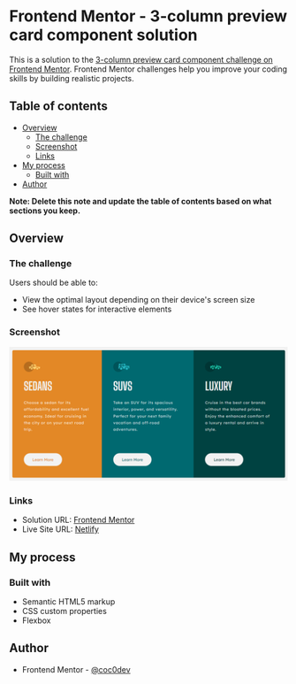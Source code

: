 # Frontend Mentor - 3-column preview card component solution

This is a solution to the [3-column preview card component challenge on Frontend Mentor](https://www.frontendmentor.io/challenges/3column-preview-card-component-pH92eAR2-). Frontend Mentor challenges help you improve your coding skills by building realistic projects. 

## Table of contents

- [Overview](#overview)
  - [The challenge](#the-challenge)
  - [Screenshot](#screenshot)
  - [Links](#links)
- [My process](#my-process)
  - [Built with](#built-with)
- [Author](#author)


**Note: Delete this note and update the table of contents based on what sections you keep.**

## Overview

### The challenge

Users should be able to:

- View the optimal layout depending on their device's screen size
- See hover states for interactive elements

### Screenshot

![](./images/screenshot.png)

### Links

- Solution URL: [Frontend Mentor](https://www.frontendmentor.io/solutions/3columnpreviewcard-html-css-flexbox-03upm_ay9Z)
- Live Site URL: [Netlify](https://clinquant-raindrop-322b6c.netlify.app/)

## My process

### Built with

- Semantic HTML5 markup
- CSS custom properties
- Flexbox

## Author

- Frontend Mentor - [@coc0dev](https://www.frontendmentor.io/profile/coc0dev)
